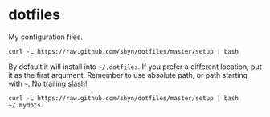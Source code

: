 dotfiles
========

My configuration files. 

    curl -L https://raw.github.com/shyn/dotfiles/master/setup | bash

By default it will install into `~/.dotfiles`. If you prefer a different
location, put it as the first argument. Remember to use absolute path, or path
starting with `~`. No trailing slash!

    curl -L https://raw.github.com/shyn/dotfiles/master/setup | bash ~/.mydots
